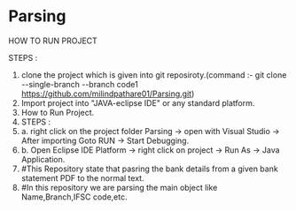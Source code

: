 # Parsing
HOW TO RUN PROJECT 

STEPS :

1. clone the project which is given into git reposiroty.(command :-  git clone --single-branch --branch code1 https://github.com/milindpathare01/Parsing.git)
2. Import project into "JAVA-eclipse IDE" or any standard platform.
3. How to Run Project.
4. STEPS :
5. a. right click on the project folder Parsing -> open with Visual Studio -> After importing Goto RUN -> Start Debugging.
6. b. Open Eclipse IDE Platform  -> right click on project -> Run As -> Java Application.
7. #This Repository state that pasring the bank details from a given bank statement PDF to the normal text.
8. #In this repository we are parsing the main object like Name,Branch,IFSC code,etc. 
